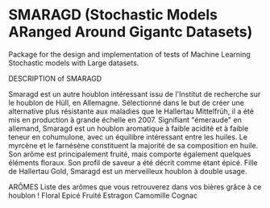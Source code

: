 # SMARAGD (Stochastic Models ARanged Around Gigantc Datasets)
Package for the design and implementation of tests of Machine Learning Stochastic models with Large datasets.

DESCRIPTION of SMARAGD

Smaragd est un autre houblon intéressant issu de l'Institut de recherche sur le houblon de Hüll, en Allemagne. Sélectionné dans le but de créer une alternative plus résistante aux maladies que le Hallertau Mittelfrüh, il a été mis en production à grande échelle en 2007. Signifiant "émeraude" en allemand, Smaragd est un houblon aromatique à faible acidité et à faible teneur en cohumulone, avec un équilibre intéressant entre les huiles. Le myrcène et le farnésène constituent la majorité de sa composition en huile. Son arôme est principalement fruité, mais comporte également quelques éléments floraux. Son profil de saveur a été décrit comme étant épicé. Fille de Hallertau Gold, Smaragd est un merveilleux houblon à double usage.

ARÔMES 
Liste des arômes que vous retrouverez dans vos bières grâce à ce houblon !
Floral
Epicé
Fruité
Estragon
Camomille
Cognac
